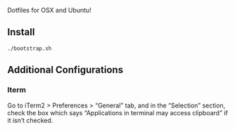 
Dotfiles for OSX and Ubuntu!

## Install
```
./bootstrap.sh
```

## Additional Configurations

### Iterm
Go to iTerm2 > Preferences > “General” tab, and in the “Selection” section, check the box which says “Applications in terminal may access clipboard” if it isn’t checked.

